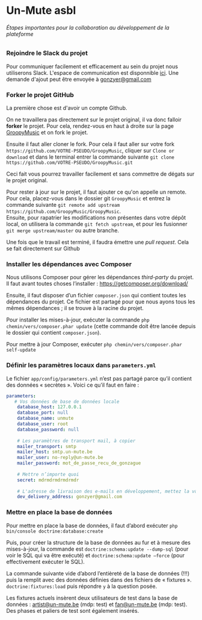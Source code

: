 # Un-Mute asbl

###### *Étapes importantes pour la collaboration au développement de la plateforme*

### Rejoindre le Slack du projet

Pour communiquer facilement et efficacement au sein du projet nous utiliserons Slack. L'espace de communication est disponnible [ici](https://un-mute.slack.com/). Une demande d'ajout peut être envoyée à gonzyer@gmail.com

### Forker le projet GitHub

La première chose est d'avoir un compte Github. 

On ne travaillera pas directement sur le projet original, il va donc falloir **forker** le projet. Pour cela, rendez-vous en haut à droite sur la page [GroopyMusic](https://github.com/GroopyMusic/GroopyMusic) et on fork le projet.

Ensuite il faut aller cloner le fork. Pour cela il faut aller sur votre fork
`https://github.com/VOTRE-PSEUDO/GroopyMusic`, cliquer sur `Clone or download` et dans le terminal entrer la commande suivante `git clone https://github.com/VOTRE-PSEUDO/GroopyMusic.git`

Ceci fait vous pourrez travailler facilement et sans commettre de dégats sur le projet original.

Pour rester à jour sur le projet, il faut ajouter ce qu'on appelle un remote. Pour cela, placez-vous dans le dossier git `GroopyMusic` et entrez la commande suivante `git remote add upstream https://github.com/GroopyMusic/GroopyMusic`.  
Ensuite, pour rapatrier les modifications non présentes dans votre dépôt local, on utilisera la commande `git fetch upstream`, et pour les fusionner `git merge upstream/master` ou autre branche.

Une fois que le travail est terminé, il faudra émettre une *pull request*. Cela se fait directement sur Github

### Installer les dépendances avec Composer

Nous utilisons Composer pour gérer les dépendances *third-party* du projet. Il faut avant toutes choses l’installer : <https://getcomposer.org/download/>

Ensuite, il faut disposer d’un fichier `composer.json` qui contient toutes les dépendances du projet. Ce fichier est partagé pour que nous ayons tous les mêmes dépendances ; il se trouve à la racine du projet.

Pour installer les mises-à-jour, exécuter la commande
`php chemin/vers/composer.phar update`
(cette commande doit être lancée depuis le dossier qui contient `composer.json`).

Pour mettre à jour Composer, exécuter
`php chemin/vers/composer.phar self-update`

### Définir les paramètres locaux dans `parameters.yml`
Le fichier `app/config/parameters.yml` n’est pas partagé parce qu’il contient des données « secrètes ». Voici ce qu’il faut en faire : 
```yaml
parameters:
   # Vos données de base de données locale
    database_host: 127.0.0.1
    database_port: null
    database_name: unmute
    database_user: root
    database_password: null
    
    # Les paramètres de transport mail, à copier
    mailer_transport: smtp
    mailer_host: smtp.un-mute.be
    mailer_user: no-reply@un-mute.be
    mailer_password: mot_de_passe_recu_de_gonzague
    
    # Mettre n’importe quoi
    secret: mdrmdrmdrmdrmdr
    
    # L'adresse de livraison des e-mails en développement, mettez la vôtre
    dev_delivery_address: gonzyer@gmail.com

```

### Mettre en place la base de données

Pour mettre en place la base de données, il faut d’abord exécuter
`php bin/console doctrine:database:create`

Puis, pour créer la structure de la base de données au fur et à mesure des mises-à-jour, la commande est `doctrine:schema:update --dump-sql` (pour voir le SQL qui va être exécuté) et `doctrine:schema:update –force` (pour effectivement exécuter le SQL).

La commande suivante vide d’abord l’entièreté de la base de données (!!!) puis la remplit avec des données définies dans des fichiers de « fixtures ». 
`doctrine:fixtures:load` puis répondre `y` à la question posée.

Les fixtures actuels insèrent deux utilisateurs de test dans la base de données : artist@un-mute.be (mdp: test) et fan@un-mute.be (mdp: test). Des phases et paliers de test sont également insérés.  







